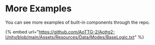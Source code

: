 # More Examples

You can see more examples of built-in components through the repo.

{% embed url="https://github.com/AoTTG-2/Aottg2-Unity/blob/main/Assets/Resources/Data/Modes/BaseLogic.txt" %}
